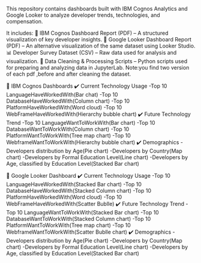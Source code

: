 This repository contains dashboards built with IBM Cognos Analytics and Google Looker to analyze developer trends, technologies, and compensation.

It includes:
📂 IBM Cognos Dashboard Report (PDF) – A structured visualization of key developer insights.
📂 Google Looker Dashboard Report (PDF) – An alternative visualization of the same dataset using Looker Studio.
📊 Developer Survey Dataset (CSV) – Raw data used for analysis and visualization.
📝 Data Cleaning & Processing Scripts – Python scripts used for preparing and analyzing data in JupyterLab.
Note:you find two version of each pdf ,before and after cleaning the dataset.

🔹 IBM Cognos Dashboards
✔️ Current Technology Usage
    -Top 10 LanguageHaveWorkedWith(Bar chat)
    -Top 10 DatabaseHaveWorkedWith(Column chart)
    -Top 10 PlatformHaveWorkedWith(Word cloud)
    -Top 10 WebFrameHaveWorkedWith(Hierarchy bubble chart)
✔️ Future Technology Trend
    -Top 10 LanguageWantToWorkWith(Bar chart)
    -Top 10 DatabaseWantToWorkWith(Column chart)
    -Top 10 PlatformWantToWorkWith(Tree map chart)
    -Top 10 WebframeWantToWorkWith(Hierarchy bubble chart)
✔️ Demographics
    -Developers distribution by Age(Pie chart)
    -Developers by Country(Map chart)
    -Developers by Formal Education Level(Line chart)
    -Developers by Age, classified by Education Level(Stacked Bar chart)
    

🔹 Google Looker Dashboard
✔️ Current Technology Usage
    -Top 10 LanguageHaveWorkedWith(Stacked Bar chart)
    -Top 10 DatabaseHaveWorkedWith(Stacked Column chart)
    -Top 10 PlatformHaveWorkedWith(Word cloud)
    -Top 10 WebFrameHaveWorkedWith(Scatter Bublle)
✔️ Future Technology Trend
    -Top 10 LanguageWantToWorkWith(Stacked Bar chart)
    -Top 10 DatabaseWantToWorkWith(Stacked Column chart)
    -Top 10 PlatformWantToWorkWith(Tree map chart)
    -Top 10 WebframeWantToWorkWith(Scatter Bublle chart)
✔️ Demographics
    -Developers distribution by Age(Pie chart)
    -Developers by Country(Map chart)
    -Developers by Formal Education Level(Line chart)
    -Developers by Age, classified by Education Level(Stacked Bar chart)
